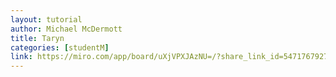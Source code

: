 ```yaml
---
layout: tutorial
author: Michael McDermott
title: Taryn
categories: [studentM]
link: https://miro.com/app/board/uXjVPXJAzNU=/?share_link_id=54717679274
---
```

